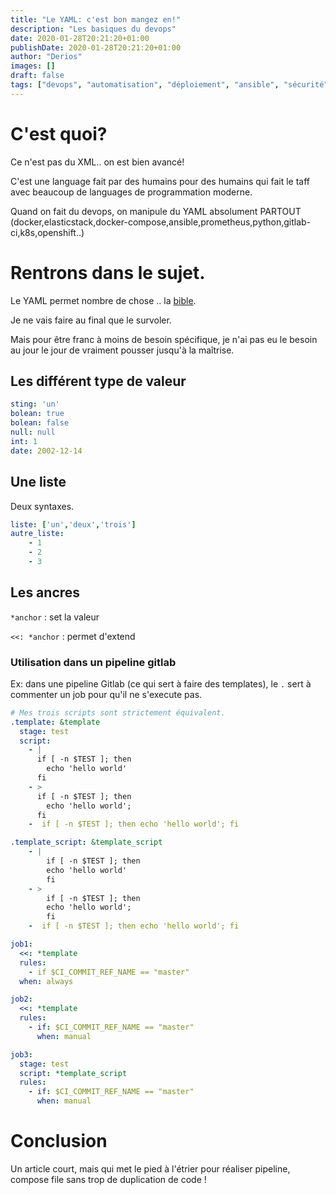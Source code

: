 ```yaml
---
title: "Le YAML: c'est bon mangez en!"
description: "Les basiques du devops"
date: 2020-01-28T20:21:20+01:00
publishDate: 2020-01-28T20:21:20+01:00
author: "Derios"
images: []
draft: false
tags: ["devops", "automatisation", "déploiement", "ansible", "sécurité","docker","gitlab-ci"]
---
```


# C'est quoi?

Ce n'est pas du XML.. on est bien avancé!

C'est une language fait par des humains pour des humains qui fait le taff avec beaucoup de languages de programmation moderne.

Quand on fait du devops, on manipule du YAML absolument PARTOUT (docker,elasticstack,docker-compose,ansible,prometheus,python,gitlab-ci,k8s,openshift..)

# Rentrons dans le sujet.

Le YAML permet nombre de chose .. la [bible](https://yaml.org/spec/1.2/spec.html).

Je ne vais faire au final que le survoler.

Mais pour être franc à moins de besoin spécifique, je n'ai pas eu le besoin au jour le jour de vraiment pousser jusqu'à la maîtrise.

## Les différent type de valeur

```YAML
sting: 'un'
bolean: true
bolean: false
null: null
int: 1
date: 2002-12-14
```

## Une liste

Deux syntaxes.

```YAML
liste: ['un','deux','trois']
autre_liste:
    - 1
    - 2
    - 3
```

## Les ancres

`*anchor` : set la valeur 

`<<: *anchor` : permet d'extend

### Utilisation dans un pipeline gitlab

Ex: dans une pipeline Gitlab (ce qui sert à faire des templates), le `.` sert à commenter un job pour qu'il ne s'execute pas.

```YAML
# Mes trois scripts sont strictement équivalent.
.template: &template
  stage: test
  script:
    - |
      if [ -n $TEST ]; then
        echo 'hello world'
      fi
    - >
      if [ -n $TEST ]; then
        echo 'hello world';
      fi 
    -  if [ -n $TEST ]; then echo 'hello world'; fi

.template_script: &template_script
    - |
        if [ -n $TEST ]; then
        echo 'hello world'
        fi
    - >
        if [ -n $TEST ]; then
        echo 'hello world';
        fi 
    -  if [ -n $TEST ]; then echo 'hello world'; fi

job1:
  <<: *template
  rules:
    - if $CI_COMMIT_REF_NAME == "master"
  when: always

job2:
  <<: *template
  rules:
    - if: $CI_COMMIT_REF_NAME == "master"
      when: manual

job3:
  stage: test
  script: *template_script
  rules:
    - if: $CI_COMMIT_REF_NAME == "master"
      when: manual
```

# Conclusion

Un article court, mais qui met le pied à l'étrier pour réaliser pipeline, compose file sans trop de duplication de code !